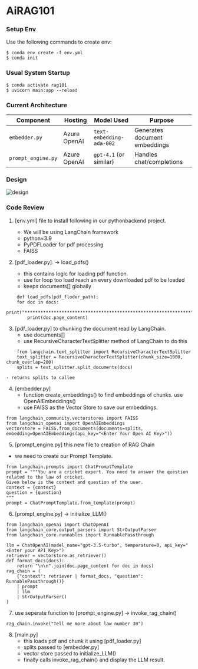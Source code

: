 # AiRAG101

### **Setup Env**

Use the following commands to create env:

    $ conda env create -f env.yml
    $ conda init


### **Usual System Startup**
    $ conda activate rag101
    $ uvicorn main:app --reload

### **Current Architecture**

| Component          | Hosting        | Model Used               | Purpose                     |
|--------------------|---------------|--------------------------|-----------------------------|
| `embedder.py`      | Azure OpenAI  | `text-embedding-ada-002` | Generates document embeddings |
| `prompt_engine.py` | Azure OpenAI  | `gpt-4.1` (or similar)   | Handles chat/completions     |


### **Design**

![design](https://github.com/user-attachments/assets/1bebfef0-6e78-4dde-bafd-6e4f257d5b20)



### **Code Review**

1. [env.yml] file to install following in our pythonbackend project.
    - We will be using LangChain framework
    - python=3.9
    - PyPDFLoader  for pdf processing
    - FAISS

2. [pdf_loader.py]. -> load_pdfs()
    - this contains logic for loading pdf function.
    - use for loop too load reach an every downloaded pdf to be loaded
    - keeps documents[] globally

```
    def load_pdfs(pdf_floder_path):
    for doc in docs:
        print("***************************************************************")
        print(doc.page_content)
```

3. [pdf_loader.py] to chunking the document read by LangChain.
    - use documents[]
    - use RecursiveCharacterTextSplitter method of LangChain to do this
```
    from langchain.text_splitter import RecursiveCharacterTextSplitter
    text_splitter = RecursiveCharacterTextSplitter(chunk_size=1000, chunk_overlap=200)
    splits = text_splitter.split_documents(docs)
```
    - returns splits to callee

4. [embedder.py] 
    - function create_embeddings() to find embeddings of chunks. use OpenAIEmbeddings()
    - use FAISS as the Vector Store to save our embeddings.

```
from langchain_community.vectorstores import FAISS
from langchain_openai import OpenAIEmbeddings
vectorstore = FAISS.from_documents(documents=splits, embedding=OpenAIEmbeddings(api_key="<Enter Your Open AI Key>"))
```

5. [prompt_engine.py] this new file to creation of RAG Chain

- we need to create our Prompt Template.

```
from langchain.prompts import ChatPromptTemplate
prompt = """You are a cricket expert. You need to answer the question related to the law of cricket. 
Given below is the context and question of the user.
context = {context}
question = {question}
"""
prompt = ChatPromptTemplate.from_template(prompt)
```

6. [prompt_engine.py] ->  initialize_LLM()

```
from langchain_openai import ChatOpenAI
from langchain_core.output_parsers import StrOutputParser
from langchain_core.runnables import RunnablePassthrough

llm = ChatOpenAI(model_name="gpt-3.5-turbo", temperature=0, api_key="<Enter your API Key>")
retriever = vectorstore.as_retriever()
def format_docs(docs):
    return "\n\n".join(doc.page_content for doc in docs)
rag_chain = (
    {"context": retriever | format_docs, "question": RunnablePassthrough()}
    | prompt
    | llm
    | StrOutputParser()
)
```

7. use seperate function to [prompt_engine.py] ->  invoke_rag_chain()

```
rag_chain.invoke("Tell me more about law number 30")
```

8. [main.py]
    - this loads pdf and chunk it using [pdf_loader.py]
    - splits passed to [embedder.py]
    - vector store passed to initialize_LLM()
    - finally calls invoke_rag_chain() and display the LLM result. 
